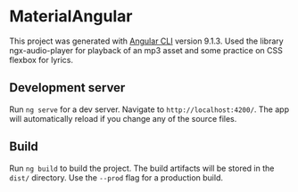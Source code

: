 # MaterialAngular

This project was generated with [Angular CLI](https://github.com/angular/angular-cli) version 9.1.3.
Used the library ngx-audio-player for playback of an mp3 asset and some practice on CSS flexbox for lyrics.

## Development server

Run `ng serve` for a dev server. Navigate to `http://localhost:4200/`. The app will automatically reload if you change any of the source files.

## Build

Run `ng build` to build the project. The build artifacts will be stored in the `dist/` directory. Use the `--prod` flag for a production build.

